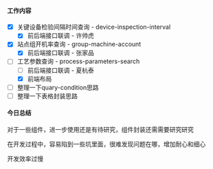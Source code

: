 #### 工作内容

- [x] 关键设备检验间隔时间查询 - device-inspection-interval
  - [x] 前后端接口联调 - 许帅虎
- [x] 站点组开机率查询 - group-machine-account
  - [x] 前后端接口联调 - 张家品
- [ ] 工艺参数查询 - process-parameters-search
  - [ ] 前后端接口联调 - 夏杭泰
  - [x] 前端布局
- [ ] 整理一下quary-condition思路
- [ ] 整理一下表格封装思路

#### 今日总结

对于一些组件，进一步使用还是有待研究，组件封装还需需要研究研究

在开发过程中，容易陷到一些坑里面，很难发现问题在哪，增加耐心和细心

开发效率过慢





